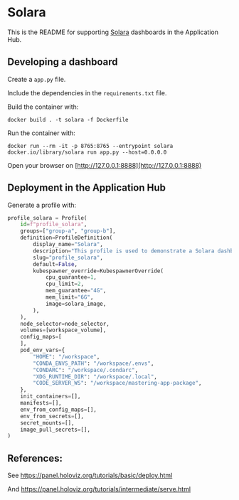 # Solara 

This is the README for supporting [Solara](https://solara.dev/) dashboards in the Application Hub.

## Developing a dashboard

Create a `app.py` file.

Include the dependencies in the `requirements.txt` file.

Build the container with:

```console
docker build . -t solara -f Dockerfile
```

Run the container with:

```console
docker run --rm -it -p 8765:8765 --entrypoint solara docker.io/library/solara run app.py --host=0.0.0.0
```

Open your browser on [http://127.0.0.1:8888](http://127.0.0.1:8888)

## Deployment in the Application Hub

Generate a profile with:

```python
profile_solara = Profile(
    id=f"profile_solara",
    groups=["group-a", "group-b"],
    definition=ProfileDefinition(
        display_name="Solara",
        description="This profile is used to demonstrate a Solara dashboard (https://solara.dev/)",
        slug="profile_solara",
        default=False,
        kubespawner_override=KubespawnerOverride(
            cpu_guarantee=1,
            cpu_limit=2,
            mem_guarantee="4G",
            mem_limit="6G",
            image=solara_image,
        ),
    ),
    node_selector=node_selector,
    volumes=[workspace_volume],
    config_maps=[
    ],
    pod_env_vars={
        "HOME": "/workspace",
        "CONDA_ENVS_PATH": "/workspace/.envs",
        "CONDARC": "/workspace/.condarc",
        "XDG_RUNTIME_DIR": "/workspace/.local",
        "CODE_SERVER_WS": "/workspace/mastering-app-package",
    },
    init_containers=[],
    manifests=[],
    env_from_config_maps=[],
    env_from_secrets=[],
    secret_mounts=[],
    image_pull_secrets=[],
)
```

## References:

See https://panel.holoviz.org/tutorials/basic/deploy.html

And https://panel.holoviz.org/tutorials/intermediate/serve.html
